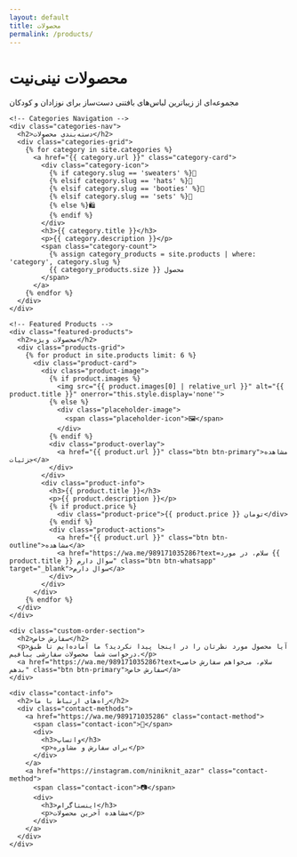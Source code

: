 ```yaml
---
layout: default
title: محصولات
permalink: /products/
---
```


<div class="products-page">
  <div class="container">
    <div class="page-header">
      <h1>محصولات نینی‌نیت</h1>
      <p>مجموعه‌ای از زیباترین لباس‌های بافتنی دست‌ساز برای نوزادان و کودکان</p>
    </div>

    <!-- Categories Navigation -->
    <div class="categories-nav">
      <h2>دسته‌بندی محصولات</h2>
      <div class="categories-grid">
        {% for category in site.categories %}
          <a href="{{ category.url }}" class="category-card">
            <div class="category-icon">
              {% if category.slug == 'sweaters' %}🧥
              {% elsif category.slug == 'hats' %}🧢
              {% elsif category.slug == 'booties' %}🧦
              {% elsif category.slug == 'sets' %}👶
              {% else %}🛍️
              {% endif %}
            </div>
            <h3>{{ category.title }}</h3>
            <p>{{ category.description }}</p>
            <span class="category-count">
              {% assign category_products = site.products | where: 'category', category.slug %}
              {{ category_products.size }} محصول
            </span>
          </a>
        {% endfor %}
      </div>
    </div>

    <!-- Featured Products -->
    <div class="featured-products">
      <h2>محصولات ویژه</h2>
      <div class="products-grid">
        {% for product in site.products limit: 6 %}
          <div class="product-card">
            <div class="product-image">
              {% if product.images %}
                <img src="{{ product.images[0] | relative_url }}" alt="{{ product.title }}" onerror="this.style.display='none'">
              {% else %}
                <div class="placeholder-image">
                  <span class="placeholder-icon">🖼️</span>
                </div>
              {% endif %}
              <div class="product-overlay">
                <a href="{{ product.url }}" class="btn btn-primary">مشاهده جزئیات</a>
              </div>
            </div>
            <div class="product-info">
              <h3>{{ product.title }}</h3>
              <p>{{ product.description }}</p>
              {% if product.price %}
                <div class="product-price">{{ product.price }} تومان</div>
              {% endif %}
              <div class="product-actions">
                <a href="{{ product.url }}" class="btn btn-outline">مشاهده</a>
                <a href="https://wa.me/989171035286?text=سلام، در مورد {{ product.title }} سوال دارم" class="btn btn-whatsapp" target="_blank">سوال دارم</a>
              </div>
            </div>
          </div>
        {% endfor %}
      </div>
    </div>

    <div class="custom-order-section">
      <h2>سفارش خاص</h2>
      <p>آیا محصول مورد نظرتان را در اینجا پیدا نکردید؟ ما آماده‌ایم تا طبق درخواست شما محصولات سفارشی ببافیم.</p>
      <a href="https://wa.me/989171035286?text=سلام، می‌خواهم سفارش خاصی بدهم" class="btn btn-primary">سفارش خاص</a>
    </div>

    <div class="contact-info">
      <h2>راه‌های ارتباط با ما</h2>
      <div class="contact-methods">
        <a href="https://wa.me/989171035286" class="contact-method">
          <span class="contact-icon">📱</span>
          <div>
            <h3>واتساپ</h3>
            <p>برای سفارش و مشاوره</p>
          </div>
        </a>
        <a href="https://instagram.com/niniknit_azar" class="contact-method">
          <span class="contact-icon">📷</span>
          <div>
            <h3>اینستاگرام</h3>
            <p>مشاهده آخرین محصولات</p>
          </div>
        </a>
      </div>
    </div>
  </div>
</div>

<style>
.categories-nav {
  margin-bottom: 60px;
}

.categories-nav h2 {
  text-align: center;
  margin-bottom: 40px;
  color: #2c3e50;
}

.categories-grid {
  display: grid;
  grid-template-columns: repeat(auto-fit, minmax(250px, 1fr));
  gap: 30px;
  margin-bottom: 40px;
}

.category-card {
  background: white;
  padding: 30px 20px;
  border-radius: 15px;
  text-align: center;
  text-decoration: none;
  color: inherit;
  box-shadow: 0 5px 15px rgba(0,0,0,0.08);
  transition: all 0.3s ease;
  border: 2px solid transparent;
}

.category-card:hover {
  transform: translateY(-5px);
  box-shadow: 0 15px 35px rgba(0,0,0,0.15);
  border-color: #667eea;
  text-decoration: none;
  color: inherit;
}

.category-icon {
  font-size: 3rem;
  margin-bottom: 15px;
}

.category-card h3 {
  color: #2c3e50;
  margin-bottom: 10px;
  font-size: 1.3rem;
}

.category-card p {
  color: #666;
  margin-bottom: 15px;
  line-height: 1.6;
}

.category-count {
  background: #f8f9fa;
  color: #667eea;
  padding: 5px 15px;
  border-radius: 20px;
  font-size: 0.9rem;
  font-weight: 500;
}

.featured-products {
  margin-bottom: 60px;
}

.featured-products h2 {
  text-align: center;
  margin-bottom: 40px;
  color: #2c3e50;
}

.products-grid {
  display: grid;
  grid-template-columns: repeat(auto-fit, minmax(300px, 1fr));
  gap: 30px;
}

.product-card {
  background: white;
  border-radius: 15px;
  overflow: hidden;
  box-shadow: 0 5px 15px rgba(0,0,0,0.08);
  transition: transform 0.3s ease, box-shadow 0.3s ease;
}

.product-card:hover {
  transform: translateY(-5px);
  box-shadow: 0 15px 35px rgba(0,0,0,0.15);
}

.product-image {
  position: relative;
  height: 250px;
  overflow: hidden;
}

.product-image img {
  width: 100%;
  height: 100%;
  object-fit: cover;
  transition: transform 0.3s ease;
}

.product-card:hover .product-image img {
  transform: scale(1.05);
}

.placeholder-image {
  width: 100%;
  height: 100%;
  background: #f8f9fa;
  display: flex;
  align-items: center;
  justify-content: center;
  color: #666;
}

.placeholder-icon {
  font-size: 3rem;
}

.product-overlay {
  position: absolute;
  top: 0;
  left: 0;
  right: 0;
  bottom: 0;
  background: rgba(0,0,0,0.7);
  display: flex;
  align-items: center;
  justify-content: center;
  opacity: 0;
  transition: opacity 0.3s ease;
}

.product-card:hover .product-overlay {
  opacity: 1;
}

.product-info {
  padding: 20px;
}

.product-info h3 {
  color: #2c3e50;
  margin-bottom: 10px;
  font-size: 1.3rem;
}

.product-info p {
  color: #666;
  margin-bottom: 15px;
  line-height: 1.6;
}

.product-price {
  color: #667eea;
  font-weight: 700;
  font-size: 1.1rem;
  margin-bottom: 15px;
}

.product-actions {
  display: flex;
  gap: 10px;
  flex-wrap: wrap;
}

.product-actions .btn {
  flex: 1;
  text-align: center;
  font-size: 0.9rem;
  padding: 8px 16px;
}

@media (max-width: 768px) {
  .categories-grid {
    grid-template-columns: 1fr;
  }
  
  .products-grid {
    grid-template-columns: 1fr;
  }
  
  .product-actions {
    flex-direction: column;
  }
  
  .product-actions .btn {
    width: 100%;
  }
}
</style>